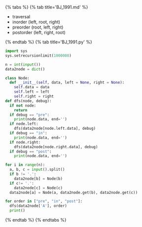 {% tabs %}
{% tab title='BJ_1991.md' %}

* traversal
* inorder (left, root, right)
* preorder (root, left, right)
* postorder (left, right, root)

{% endtab %}
{% tab title='BJ_1991.py' %}

```py
import sys
sys.setrecursionlimit(1000000)

n = int(input())
data2node = dict()

class Node:
  def __init__(self, data, left = None, right = None):
    self.data = data
    self.left = left
    self.right = right
def dfs(node, debug):
  if not node:
    return
  if debug == "pre":
    print(node.data, end='')
  if node.left:
    dfs(data2node[node.left.data], debug)
  if debug == "in":
    print(node.data, end='')
  if node.right:
    dfs(data2node[node.right.data], debug)
  if debug == "post":
    print(node.data, end='')

for i in range(n):
  a, b, c = input().split()
  if b != '.':
    data2node[b] = Node(b)
  if c!= '.':
    data2node[c] = Node(c)
  data2node[a] = Node(a, data2node.get(b), data2node.get(c))

for order in ["pre", "in", "post"]:
  dfs(data2node['A'], order)
  print()
```

{% endtab %}
{% endtabs %}